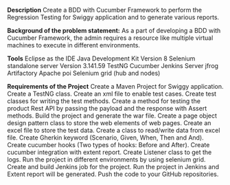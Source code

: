 **Description**
Create a BDD with Cucumber Framework to perform the Regression Testing for Swiggy application and to generate various reports.

**Background of the problem statement:**
As a part of developing a BDD with Cucumber Framework, the admin requires a resource like multiple virtual machines to execute in different environments.


**Tools**
Eclipse as the IDE
Java Development Kit Version 8
Selenium standalone server Version 3.141.59
TestNG
Cucumber
Jenkins Server
jfrog Artifactory
Apache poi
Selenium grid (hub and nodes)

**Requirements of the Project**
Create a Maven Project for Swiggy application.
Create a TestNG class.
Create an xml file to enable test cases.
Create test classes for writing the test methods.
Create a method for testing the product Rest API by passing the payload and the response with Assert methods.
Build the project and generate the war file.
Create a page object design pattern class to store the web elements of web pages.
Create an excel file to store the test data.
Create a class to read/write data from excel file.
Create Gherkin keyword (Scenario, Given, When, Then and And).
Create cucumber hooks (Two types of hooks: Before and After).
Create cucumber integration with extent report.
Create Listener class to get the logs.
Run the project in different environments by using selenium grid.
Create and build Jenkins job for the project.
Run the project in Jenkins and Extent report will be generated.
Push the code to your GitHub repositories.

